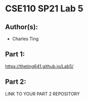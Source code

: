 # CSE110 SP21 Lab 5

## Author(s):
- Charles Ting

## Part 1:

https://theting641.github.io/Lab5/

## Part 2:

LINK TO YOUR PART 2 REPOSITORY